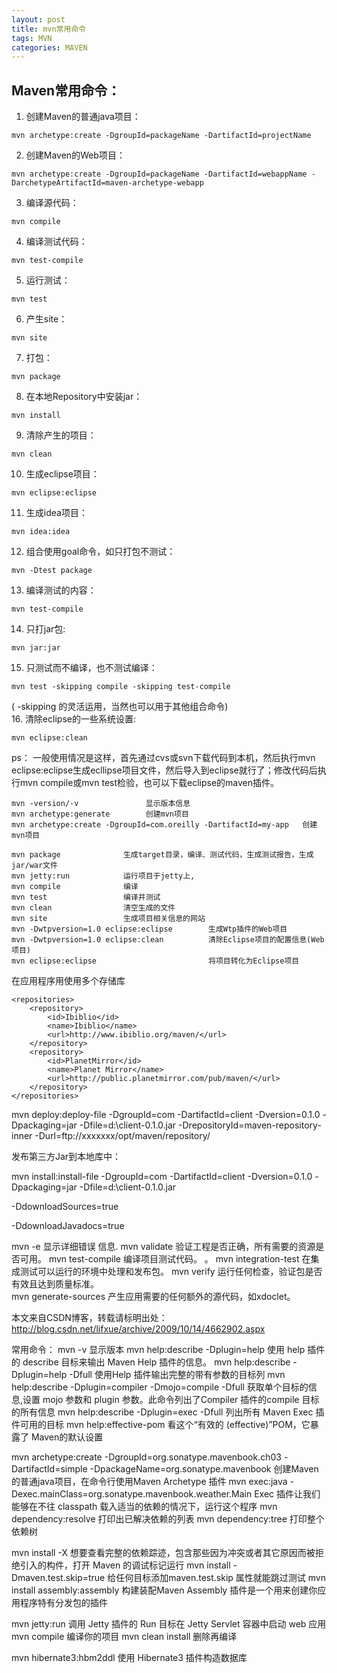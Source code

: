 ```yaml
---
layout: post
title: mvn常用命令
tags: MVN
categories: MAVEN
---
```


## Maven常用命令： 
1. 创建Maven的普通java项目： 
```
mvn archetype:create -DgroupId=packageName -DartifactId=projectName
```
2. 创建Maven的Web项目：   
```
mvn archetype:create -DgroupId=packageName -DartifactId=webappName -DarchetypeArtifactId=maven-archetype-webapp 
``` 
<!--more-->
3. 编译源代码： 
```
mvn compile
``` 
4. 编译测试代码：
```
mvn test-compile
```    
5. 运行测试：
```
mvn test
```   
6. 产生site：
```
mvn site
```   
7. 打包：
```
mvn package   
```
8. 在本地Repository中安装jar：
```
mvn install 
```
9. 清除产生的项目：
```
mvn clean
```   
10. 生成eclipse项目：
```
mvn eclipse:eclipse
```  
11. 生成idea项目：
```
mvn idea:idea
```
12. 组合使用goal命令，如只打包不测试：
```
mvn -Dtest package
```   
13. 编译测试的内容：
```
mvn test-compile  
```
14. 只打jar包: 
```
mvn jar:jar  
```
15. 只测试而不编译，也不测试编译：
```
mvn test -skipping compile -skipping test-compile
```  
( -skipping 的灵活运用，当然也可以用于其他组合命令)  
16. 清除eclipse的一些系统设置:
```
mvn eclipse:clean
``` 
ps：
一般使用情况是这样，首先通过cvs或svn下载代码到本机，然后执行mvn eclipse:eclipse生成ecllipse项目文件，然后导入到eclipse就行了；修改代码后执行mvn compile或mvn test检验，也可以下载eclipse的maven插件。
```
mvn -version/-v               显示版本信息 
mvn archetype:generate        创建mvn项目 
mvn archetype:create -DgroupId=com.oreilly -DartifactId=my-app   创建mvn项目

mvn package              生成target目录，编译、测试代码，生成测试报告，生成jar/war文件 
mvn jetty:run            运行项目于jetty上, 
mvn compile              编译 
mvn test                 编译并测试 
mvn clean                清空生成的文件 
mvn site                 生成项目相关信息的网站 
mvn -Dwtpversion=1.0 eclipse:eclipse        生成Wtp插件的Web项目 
mvn -Dwtpversion=1.0 eclipse:clean          清除Eclipse项目的配置信息(Web项目) 
mvn eclipse:eclipse                         将项目转化为Eclipse项目
```
在应用程序用使用多个存储库 
```
<repositories>    
    <repository>      
        <id>Ibiblio</id>      
        <name>Ibiblio</name>      
        <url>http://www.ibiblio.org/maven/</url>    
    </repository>    
    <repository>      
        <id>PlanetMirror</id>      
        <name>Planet Mirror</name>      
        <url>http://public.planetmirror.com/pub/maven/</url>    
    </repository>  
</repositories>
```
mvn deploy:deploy-file -DgroupId=com -DartifactId=client -Dversion=0.1.0 -Dpackaging=jar -Dfile=d:\client-0.1.0.jar -DrepositoryId=maven-repository-inner -Durl=ftp://xxxxxxx/opt/maven/repository/

发布第三方Jar到本地库中：

mvn install:install-file -DgroupId=com -DartifactId=client -Dversion=0.1.0 -Dpackaging=jar -Dfile=d:\client-0.1.0.jar

-DdownloadSources=true

-DdownloadJavadocs=true

mvn -e              显示详细错误 信息. 
mvn validate        验证工程是否正确，所有需要的资源是否可用。 
mvn test-compile    编译项目测试代码。 。 
mvn integration-test     在集成测试可以运行的环境中处理和发布包。 
mvn verify               运行任何检查，验证包是否有效且达到质量标准。     
mvn generate-sources     产生应用需要的任何额外的源代码，如xdoclet。

本文来自CSDN博客，转载请标明出处：http://blog.csdn.net/lifxue/archive/2009/10/14/4662902.aspx

常用命令： 
mvn -v 显示版本 
mvn help:describe -Dplugin=help 使用 help 插件的  describe 目标来输出 Maven Help 插件的信息。 
mvn help:describe -Dplugin=help -Dfull 使用Help 插件输出完整的带有参数的目标列 
mvn help:describe -Dplugin=compiler -Dmojo=compile -Dfull 获取单个目标的信息,设置  mojo 参数和  plugin 参数。此命令列出了Compiler 插件的compile 目标的所有信息 
mvn help:describe -Dplugin=exec -Dfull 列出所有 Maven Exec 插件可用的目标 
mvn help:effective-pom 看这个“有效的 (effective)”POM，它暴露了 Maven的默认设置

mvn archetype:create -DgroupId=org.sonatype.mavenbook.ch03 -DartifactId=simple -DpackageName=org.sonatype.mavenbook 创建Maven的普通java项目，在命令行使用Maven Archetype 插件 
mvn exec:java -Dexec.mainClass=org.sonatype.mavenbook.weather.Main Exec 插件让我们能够在不往 classpath 载入适当的依赖的情况下，运行这个程序 
mvn dependency:resolve 打印出已解决依赖的列表 
mvn dependency:tree 打印整个依赖树

mvn install -X 想要查看完整的依赖踪迹，包含那些因为冲突或者其它原因而被拒绝引入的构件，打开 Maven 的调试标记运行 
mvn install -Dmaven.test.skip=true 给任何目标添加maven.test.skip 属性就能跳过测试 
mvn install assembly:assembly 构建装配Maven Assembly 插件是一个用来创建你应用程序特有分发包的插件

mvn jetty:run     调用 Jetty 插件的 Run 目标在 Jetty Servlet 容器中启动 web 应用 
mvn compile       编译你的项目 
mvn clean install 删除再编译

mvn hibernate3:hbm2ddl 使用 Hibernate3 插件构造数据库